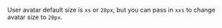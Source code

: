 User avatar default size is `xs` or `28px`, but you can pass in `xxs` to change avatar size to `20px`.
